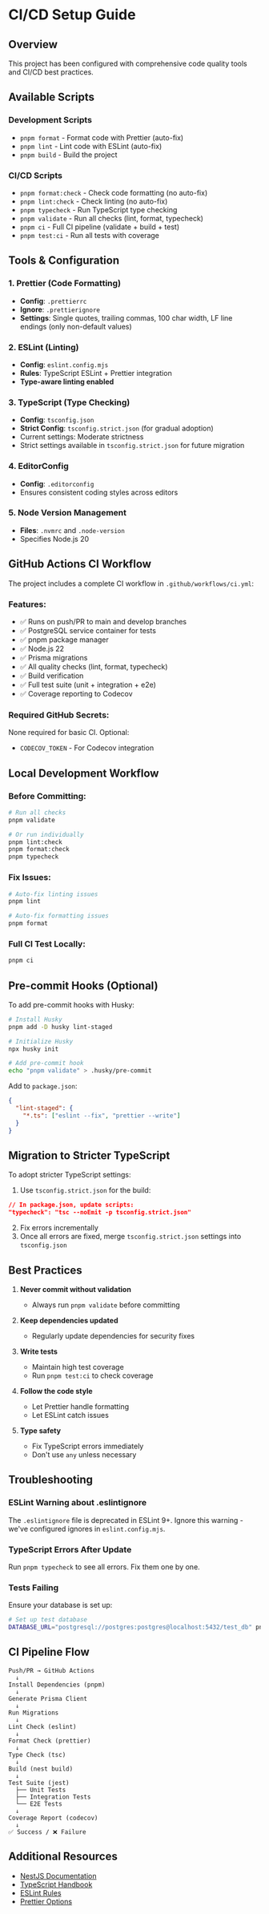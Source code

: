 # CI/CD Setup Guide

## Overview

This project has been configured with comprehensive code quality tools and CI/CD best practices.

## Available Scripts

### Development Scripts

- `pnpm format` - Format code with Prettier (auto-fix)
- `pnpm lint` - Lint code with ESLint (auto-fix)
- `pnpm build` - Build the project

### CI/CD Scripts

- `pnpm format:check` - Check code formatting (no auto-fix)
- `pnpm lint:check` - Check linting (no auto-fix)
- `pnpm typecheck` - Run TypeScript type checking
- `pnpm validate` - Run all checks (lint, format, typecheck)
- `pnpm ci` - Full CI pipeline (validate + build + test)
- `pnpm test:ci` - Run all tests with coverage

## Tools & Configuration

### 1. Prettier (Code Formatting)

- **Config**: `.prettierrc`
- **Ignore**: `.prettierignore`
- **Settings**: Single quotes, trailing commas, 100 char width, LF line endings (only non-default values)

### 2. ESLint (Linting)

- **Config**: `eslint.config.mjs`
- **Rules**: TypeScript ESLint + Prettier integration
- **Type-aware linting enabled**

### 3. TypeScript (Type Checking)

- **Config**: `tsconfig.json`
- **Strict Config**: `tsconfig.strict.json` (for gradual adoption)
- Current settings: Moderate strictness
- Strict settings available in `tsconfig.strict.json` for future migration

### 4. EditorConfig

- **Config**: `.editorconfig`
- Ensures consistent coding styles across editors

### 5. Node Version Management

- **Files**: `.nvmrc` and `.node-version`
- Specifies Node.js 20

## GitHub Actions CI Workflow

The project includes a complete CI workflow in `.github/workflows/ci.yml`:

### Features:

- ✅ Runs on push/PR to main and develop branches
- ✅ PostgreSQL service container for tests
- ✅ pnpm package manager
- ✅ Node.js 22
- ✅ Prisma migrations
- ✅ All quality checks (lint, format, typecheck)
- ✅ Build verification
- ✅ Full test suite (unit + integration + e2e)
- ✅ Coverage reporting to Codecov

### Required GitHub Secrets:

None required for basic CI. Optional:

- `CODECOV_TOKEN` - For Codecov integration

## Local Development Workflow

### Before Committing:

```bash
# Run all checks
pnpm validate

# Or run individually
pnpm lint:check
pnpm format:check
pnpm typecheck
```

### Fix Issues:

```bash
# Auto-fix linting issues
pnpm lint

# Auto-fix formatting issues
pnpm format
```

### Full CI Test Locally:

```bash
pnpm ci
```

## Pre-commit Hooks (Optional)

To add pre-commit hooks with Husky:

```bash
# Install Husky
pnpm add -D husky lint-staged

# Initialize Husky
npx husky init

# Add pre-commit hook
echo "pnpm validate" > .husky/pre-commit
```

Add to `package.json`:

```json
{
  "lint-staged": {
    "*.ts": ["eslint --fix", "prettier --write"]
  }
}
```

## Migration to Stricter TypeScript

To adopt stricter TypeScript settings:

1. Use `tsconfig.strict.json` for the build:

```json
// In package.json, update scripts:
"typecheck": "tsc --noEmit -p tsconfig.strict.json"
```

2. Fix errors incrementally
3. Once all errors are fixed, merge `tsconfig.strict.json` settings into `tsconfig.json`

## Best Practices

1. **Never commit without validation**
   - Always run `pnpm validate` before committing

2. **Keep dependencies updated**
   - Regularly update dependencies for security fixes

3. **Write tests**
   - Maintain high test coverage
   - Run `pnpm test:ci` to check coverage

4. **Follow the code style**
   - Let Prettier handle formatting
   - Let ESLint catch issues

5. **Type safety**
   - Fix TypeScript errors immediately
   - Don't use `any` unless necessary

## Troubleshooting

### ESLint Warning about .eslintignore

The `.eslintignore` file is deprecated in ESLint 9+. Ignore this warning - we've configured ignores in `eslint.config.mjs`.

### TypeScript Errors After Update

Run `pnpm typecheck` to see all errors. Fix them one by one.

### Tests Failing

Ensure your database is set up:

```bash
# Set up test database
DATABASE_URL="postgresql://postgres:postgres@localhost:5432/test_db" pnpm prisma:migrate
```

## CI Pipeline Flow

```
Push/PR → GitHub Actions
  ↓
Install Dependencies (pnpm)
  ↓
Generate Prisma Client
  ↓
Run Migrations
  ↓
Lint Check (eslint)
  ↓
Format Check (prettier)
  ↓
Type Check (tsc)
  ↓
Build (nest build)
  ↓
Test Suite (jest)
  ├── Unit Tests
  ├── Integration Tests
  └── E2E Tests
  ↓
Coverage Report (codecov)
  ↓
✅ Success / ❌ Failure
```

## Additional Resources

- [NestJS Documentation](https://docs.nestjs.com/)
- [TypeScript Handbook](https://www.typescriptlang.org/docs/)
- [ESLint Rules](https://typescript-eslint.io/rules/)
- [Prettier Options](https://prettier.io/docs/en/options.html)
